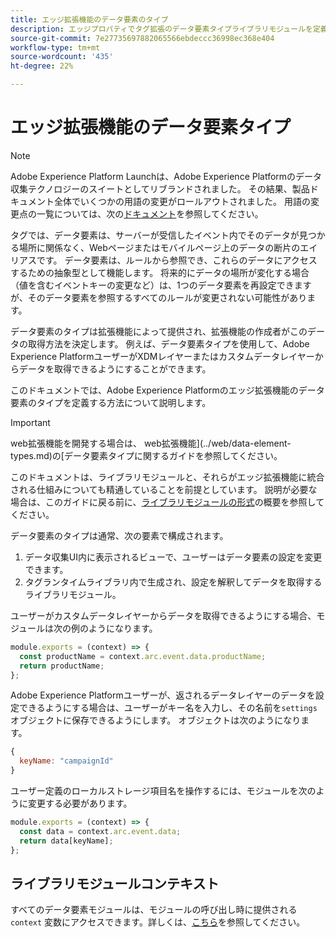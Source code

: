 ```yaml
---
title: エッジ拡張機能のデータ要素のタイプ
description: エッジプロパティでタグ拡張のデータ要素タイプライブラリモジュールを定義する方法について説明します。
source-git-commit: 7e27735697882065566ebdeccc36998ec368e404
workflow-type: tm+mt
source-wordcount: '435'
ht-degree: 22%

---
```


# エッジ拡張機能のデータ要素タイプ

>[!NOTE]
>
>Adobe Experience Platform Launchは、Adobe Experience Platformのデータ収集テクノロジーのスイートとしてリブランドされました。 その結果、製品ドキュメント全体でいくつかの用語の変更がロールアウトされました。 用語の変更点の一覧については、次の[ドキュメント](../../term-updates.md)を参照してください。

タグでは、データ要素は、サーバーが受信したイベント内でそのデータが見つかる場所に関係なく、Webページまたはモバイルページ上のデータの断片のエイリアスです。 データ要素は、ルールから参照でき、これらのデータにアクセスするための抽象型として機能します。 将来的にデータの場所が変化する場合（値を含むイベントキーの変更など）は、1つのデータ要素を再設定できますが、そのデータ要素を参照するすべてのルールが変更されない可能性があります。

データ要素のタイプは拡張機能によって提供され、拡張機能の作成者がこのデータの取得方法を決定します。 例えば、データ要素タイプを使用して、Adobe Experience PlatformユーザーがXDMレイヤーまたはカスタムデータレイヤーからデータを取得できるようにすることができます。

このドキュメントでは、Adobe Experience Platformのエッジ拡張機能のデータ要素のタイプを定義する方法について説明します。

>[!IMPORTANT]
>
>web拡張機能を開発する場合は、 web拡張機能](../web/data-element-types.md)の[データ要素タイプに関するガイドを参照してください。
>
>このドキュメントは、ライブラリモジュールと、それらがエッジ拡張機能に統合される仕組みについても精通していることを前提としています。 説明が必要な場合は、このガイドに戻る前に、[ライブラリモジュールの形式](./format.md)の概要を参照してください。

データ要素のタイプは通常、次の要素で構成されます。

1. データ収集UI内に表示されるビューで、ユーザーはデータ要素の設定を変更できます。
2. タグランタイムライブラリ内で生成され、設定を解釈してデータを取得するライブラリモジュール。

ユーザーがカスタムデータレイヤーからデータを取得できるようにする場合、モジュールは次の例のようになります。

```js
module.exports = (context) => {
  const productName = context.arc.event.data.productName;
  return productName;
};
```

Adobe Experience Platformユーザーが、返されるデータレイヤーのデータを設定できるようにする場合は、ユーザーがキー名を入力し、その名前を`settings`オブジェクトに保存できるようにします。 オブジェクトは次のようになります。

```js
{
  keyName: "campaignId"
}
```

ユーザー定義のローカルストレージ項目名を操作するには、モジュールを次のように変更する必要があります。

```js
module.exports = (context) => {
  const data = context.arc.event.data;
  return data[keyName];
};
```

## ライブラリモジュールコンテキスト

すべてのデータ要素モジュールは、モジュールの呼び出し時に提供される `context` 変数にアクセスできます。詳しくは、[こちら](./context.md)を参照してください。
